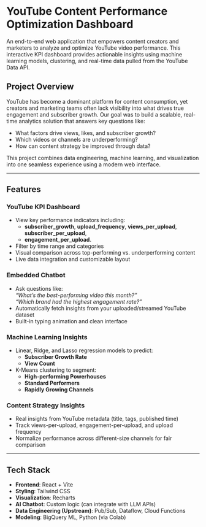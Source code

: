 # YouTube Content Performance Optimization Dashboard

An end-to-end web application that empowers content creators and marketers to analyze and optimize YouTube video performance. This interactive KPI dashboard provides actionable insights using machine learning models, clustering, and real-time data pulled from the YouTube Data API.

## Project Overview

YouTube has become a dominant platform for content consumption, yet creators and marketing teams often lack visibility into what drives true engagement and subscriber growth. Our goal was to build a scalable, real-time analytics solution that answers key questions like:

- What factors drive views, likes, and subscriber growth?
- Which videos or channels are underperforming?
- How can content strategy be improved through data?

This project combines data engineering, machine learning, and visualization into one seamless experience using a modern web interface.

---

## Features

### YouTube KPI Dashboard
- View key performance indicators including:
  - **subscriber_growth**, **upload_frequency**, **views_per_upload**, **subscriber_per_upload**,
  - **engagement_per_upload**.
- Filter by time range and categories
- Visual comparison across top-performing vs. underperforming content
- Live data integration and customizable layout

### Embedded Chatbot
- Ask questions like:  
  _“What’s the best-performing video this month?”_  
  _“Which brand had the highest engagement rate?”_
- Automatically fetch insights from your uploaded/streamed YouTube dataset
- Built-in typing animation and clean interface

### Machine Learning Insights
- Linear, Ridge, and Lasso regression models to predict:
  - **Subscriber Growth Rate**
  - **View Count**
- K-Means clustering to segment:
  - **High-performing Powerhouses**
  - **Standard Performers**
  - **Rapidly Growing Channels**

### Content Strategy Insights
- Real insights from YouTube metadata (title, tags, published time)
- Track views-per-upload, engagement-per-upload, and upload frequency
- Normalize performance across different-size channels for fair comparison

---

## Tech Stack

- **Frontend**: React + Vite
- **Styling**: Tailwind CSS
- **Visualization**: Recharts
- **AI Chatbot**: Custom logic (can integrate with LLM APIs)
- **Data Engineering (Upstream)**: Pub/Sub, Dataflow, Cloud Functions
- **Modeling**: BigQuery ML, Python (via Colab)

